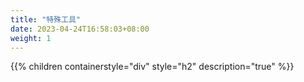 ```yaml
---
title: "特殊工具"
date: 2023-04-24T16:58:03+08:00
weight: 1
---
```


{{% children containerstyle="div" style="h2" description="true" %}}
